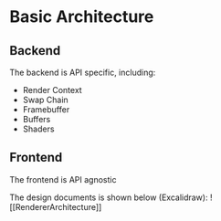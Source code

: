 # Basic Architecture

## Backend
The backend is API specific, including:
- Render Context
- Swap Chain
- Framebuffer
- Buffers
- Shaders

## Frontend
The frontend is API agnostic

The design documents is shown below (Excalidraw):
![[RendererArchitecture]]